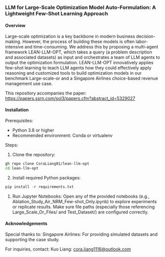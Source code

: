 ### LLM for Large-Scale Optimization Model Auto-Formulation: A Lightweight Few-Shot Learning Approach

#### Overview
Large-scale optimization is a key backbone in modern business decision-making. However, the process of building these models is often labor-intensive and time-consuming. We address this by proposing a multi-agent framework LEAN-LLM-OPT, which takes a query (a problem description and associated datasets) as input and orchestrates a team of LLM agents to output the optimization formulation. LEAN-LLM-OPT innovatively applies few-shot learning to teach LLM agents how they could effectively apply reasoning and customized tools to build optimization models in our benchmark Large-scale-or and a Singapore Airlines choice-based revenue management use case.

This repository accompanies the paper: https://papers.ssrn.com/sol3/papers.cfm?abstract_id=5329027

#### Installation
Prerequisites:
- Python 3.8 or higher
- Recommended environment: Conda or virtualenv

Steps:
1. Clone the repository:
```bash
gh repo clone CoraLiang01/lean-llm-opt
cd lean-llm-opt
```
2. Install required Python packages:
```python
pip install -r requirements.txt
```

1. Run Jupyter Notebooks:
Open any of the provided notebooks (e.g., Ablation_Study_Air_NRM_Few-shot_Only.ipynb) to explore experiments or replicate results.
Make sure file paths (especially those referencing Large_Scale_Or_Files/ and Test_Dataset/) are configured correctly.
#### Acknowledgements
Special thanks to:
Singapore Airlines: For providing simulated datasets and supporting the case study.

For inquiries, contact:
Kuo Liang: cora.liang1116@outlook.com